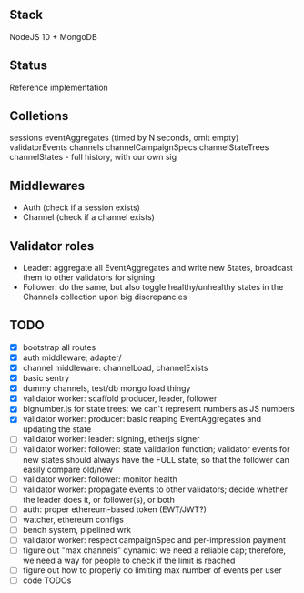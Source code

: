 ## Stack

NodeJS 10 + MongoDB

## Status

Reference implementation

## Colletions

sessions
eventAggregates (timed by N seconds, omit empty)
validatorEvents
channels
channelCampaignSpecs
channelStateTrees
channelStates - full history, with our own sig

## Middlewares

* Auth (check if a session exists)
* Channel (check if a channel exists)

## Validator roles

* Leader: aggregate all EventAggregates and write new States, broadcast them to other validators for signing
* Follower: do the same, but also toggle healthy/unhealthy states in the Channels collection upon big discrepancies


## TODO

- [x] bootstrap all routes
- [x] auth middleware; adapter/
- [x] channel middleware: channelLoad, channelExists 
- [x] basic sentry
- [x] dummy channels, test/db mongo load thingy
- [x] validator worker: scaffold producer, leader, follower
- [x] bignumber.js for state trees: we can't represent numbers as JS numbers
- [x] validator worker: producer: basic reaping EventAggregates and updating the state
- [ ] validator worker: leader: signing, etherjs signer
- [ ] validator worker: follower: state validation function; validator events for new states should always have the FULL state; so that the follower can easily compare old/new
- [ ] validator worker: follower: monitor health
- [ ] validator worker: propagate events to other validators; decide whether the leader does it, or follower(s), or both
- [ ] auth: proper ethereum-based token (EWT/JWT?)
- [ ] watcher, ethereum configs
- [ ] bench system, pipelined wrk
- [ ] validator worker: respect campaignSpec and per-impression payment
- [ ] figure out "max channels" dynamic: we need a reliable cap; therefore, we need a way for people to check if the limit is reached
- [ ] figure out how to properly do limiting max number of events per user
- [ ] code TODOs
